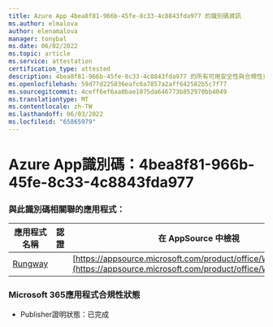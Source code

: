 ```yaml
---
title: Azure App 4bea8f81-966b-45fe-8c33-4c8843fda977 的識別碼資訊
ms.author: elmalova
author: elenamalova
manager: tonybal
ms.date: 06/02/2022
ms.topic: article
ms.service: attestation
certification_type: attested
description: 4bea8f81-966b-45fe-8c33-4c8843fda977 的所有可用安全性與合規性資訊。
ms.openlocfilehash: 59d77d225836eafc6a7857a2aff642582b5c7f77
ms.sourcegitcommit: 4ceff6ef6aa0bae1075da646773b852970bb4049
ms.translationtype: MT
ms.contentlocale: zh-TW
ms.lasthandoff: 06/03/2022
ms.locfileid: "65865979"
---
```

# <a name="azure-app-id-4bea8f81-966b-45fe-8c33-4c8843fda977"></a>Azure App識別碼：4bea8f81-966b-45fe-8c33-4c8843fda977


### <a name="apps-associated-with-this-id"></a>與此識別碼相關聯的應用程式：
| **應用程式名稱** | **認證** | **在 AppSource 中檢視** |
|--------------|---------------|-----------------------|
| [Rungway](../forward/WA200004123.md) |  | [https://appsource.microsoft.com/product/office/WA200004123](https://appsource.microsoft.com/product/office/WA200004123) |

### <a name="microsoft-365-app-compliance-status"></a>Microsoft 365應用程式合規性狀態
- Publisher證明狀態：已完成
